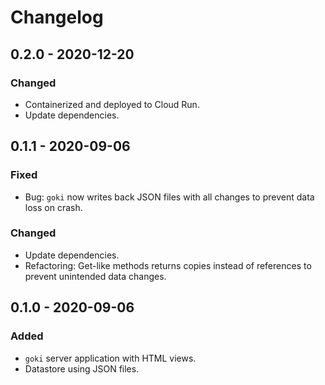 # Changelog

## 0.2.0 - 2020-12-20

### Changed

- Containerized and deployed to Cloud Run.
- Update dependencies.

## 0.1.1 - 2020-09-06

### Fixed

- Bug: `goki` now writes back JSON files with all changes to prevent data loss on crash.

### Changed

- Update dependencies.
- Refactoring: Get-like methods returns copies instead of references to prevent unintended data changes.

## 0.1.0 - 2020-09-06

### Added

- `goki` server application with HTML views.
- Datastore using JSON files.
